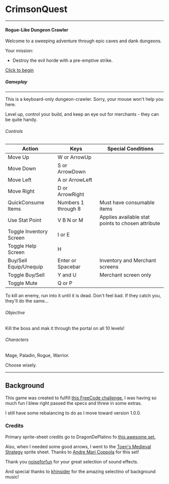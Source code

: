 # CrimsonQuest
-----

#### Rogue-Like Dungeon Crawler

Welcome to a sweeping adventure through epic caves and dank dungeons.

Your mission:


 * Destroy the evil horde with a pre-emptive strike.

[Click to begin](https://imburbank.github.io/crimson-quest/)



##### Gameplay
----
This is a keyboard-only dungeon-crawler. Sorry, your mouse won't help you here.

Level up, control your build, and keep an eye out for merchants - they can be quite handy.

###### Controls


 | Action                | Keys               | Special Conditions  |
 |-----------------------|--------------------|---------------------|
 | Move Up               | W or ArrowUp       |                     |
 | Move Down             | S or ArrowDown     |       |
 | Move Left             | A or ArrowLeft     |       |
 | Move Right            | D or ArrowRight    |       |
 | QuickConsume Items    | Numbers 1 through 8 | Must have consumable items |
 | Use Stat Point        | V B N or M         | Applies available stat points to chosen attribute |
 | Toggle Inventory Screen | I or E           |       |
 | Toggle Help Screen    | H                  |       |
 | Buy/Sell Equip/Unequip | Enter or Spacebar | Inventory and Merchant screens |
 | Toggle Buy/Sell       | Y and U            | Merchant screen only         |
 | Toggle Mute           | Q or P             |       |


To kill an enemy, run into it until it is dead. Don't feel bad.  If they catch you, they'll do the same...

###### Objective

Kill the boss and mak it through the portal on all 10 levels!

###### Characters

Mage, Paladin, Rogue, Warrior.

Choose wisely.

-----

## Background

This game was created to fulfill [this FreeCode challenge.](https://www.freecodecamp.com/challenges/build-a-roguelike-dungeon-crawler-game) I was having so much fun I blew right passed the specs and threw in some extras.

I still have some rebalancing to do as I move toward version 1.0.0.

### Credits

Primary sprite-sheet credits go to DragonDePlatino fo [this awesome set.](https://opengameart.org/content/dawnlike-16x16-universal-rogue-like-tileset-v181)

Also, when I needed some good arrows, I went to the [Toen's Medieval Strategy](http://toen.itch.io/toens-medieval-strategy) sprite sheet. Thanks to [Andre Mari Coppola](https://twitter.com/ToenAndreMC) for this set!

Thank you [noiseforfun](http://www.noiseforfun.com) for your great selection of sound effects.

And special thanks to [khinsider](https://downloads.khinsider.com/) for the amazing selectino of background music!
